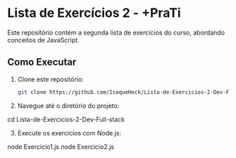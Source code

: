 # Lista de Exercícios 2 - +PraTi

Este repositório contém a segunda lista de exercícios do curso, abordando conceitos de JavaScript.

## Como Executar

1. Clone este repositório:
   ```bash
   git clone https://github.com/IsaqueHeck/Lista-de-Exercicios-2-Dev-Full-stack.git

2. Navegue até o diretório do projeto:

cd Lista-de-Exercicios-2-Dev-Full-stack

3. Execute os exercícios com Node.js:

node Exercicio1.js
node Exercicio2.js
